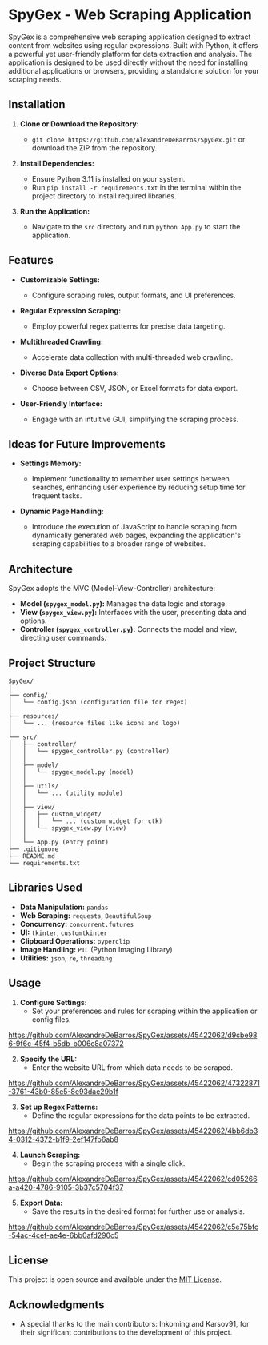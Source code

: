 # SpyGex - Web Scraping Application 

SpyGex is a comprehensive web scraping application designed to extract content from websites using regular expressions. Built with Python, it offers a powerful yet user-friendly platform for data extraction and analysis. The application is designed to be used directly without the need for installing additional applications or browsers, providing a standalone solution for your scraping needs.

## Installation

1. **Clone or Download the Repository:**
   - `git clone https://github.com/AlexandreDeBarros/SpyGex.git` or download the ZIP from the repository.

2. **Install Dependencies:**
   - Ensure Python 3.11 is installed on your system.
   - Run `pip install -r requirements.txt` in the terminal within the project directory to install required libraries.

3. **Run the Application:**
   - Navigate to the `src` directory and run `python App.py` to start the application.

## Features

- **Customizable Settings:**
  - Configure scraping rules, output formats, and UI preferences.
  
- **Regular Expression Scraping:**
  - Employ powerful regex patterns for precise data targeting.

- **Multithreaded Crawling:**
  - Accelerate data collection with multi-threaded web crawling.

- **Diverse Data Export Options:**
  - Choose between CSV, JSON, or Excel formats for data export.

- **User-Friendly Interface:**
  - Engage with an intuitive GUI, simplifying the scraping process.

## Ideas for Future Improvements

- **Settings Memory:**
  - Implement functionality to remember user settings between searches, enhancing user experience by reducing setup time for frequent tasks.

- **Dynamic Page Handling:**
  - Introduce the execution of JavaScript to handle scraping from dynamically generated web pages, expanding the application's scraping capabilities to a broader range of websites.

## Architecture

SpyGex adopts the MVC (Model-View-Controller) architecture:

- **Model (`spygex_model.py`):** Manages the data logic and storage.
- **View (`spygex_view.py`):** Interfaces with the user, presenting data and options.
- **Controller (`spygex_controller.py`):** Connects the model and view, directing user commands.

## Project Structure

```
SpyGex/
│
├── config/
│   └── config.json (configuration file for regex)
│
├── resources/
│   └── ... (resource files like icons and logo)
│
└── src/
│   ├── controller/
│   │   └── spygex_controller.py (controller)
│   │
│   ├── model/
│   │   └── spygex_model.py (model)
│   │
│   ├── utils/
│   │   └── ... (utility module)
│   │
│   ├── view/
│   │   ├── custom_widget/
│   │   │   └── ... (custom widget for ctk)
│   │   └── spygex_view.py (view)
│   │
│   └── App.py (entry point)
├── .gitignore
├── README.md
└── requirements.txt
```

## Libraries Used

- **Data Manipulation:** `pandas`
- **Web Scraping:** `requests`, `BeautifulSoup`
- **Concurrency:** `concurrent.futures`
- **UI:** `tkinter`, `customtkinter`
- **Clipboard Operations:** `pyperclip`
- **Image Handling:** `PIL` (Python Imaging Library)
- **Utilities:** `json`, `re`, `threading`

## Usage

1. **Configure Settings:**
   - Set your preferences and rules for scraping within the application or config files.

https://github.com/AlexandreDeBarros/SpyGex/assets/45422062/d9cbe986-9f6c-45f4-b5db-b006c8a07372

2. **Specify the URL:**
   - Enter the website URL from which data needs to be scraped.

https://github.com/AlexandreDeBarros/SpyGex/assets/45422062/47322871-3761-43b0-85e5-8e93dae29b1f

3. **Set up Regex Patterns:**
   - Define the regular expressions for the data points to be extracted.

https://github.com/AlexandreDeBarros/SpyGex/assets/45422062/4bb6db34-0312-4372-b1f9-2ef147fb6ab8

4. **Launch Scraping:**
   - Begin the scraping process with a single click.

https://github.com/AlexandreDeBarros/SpyGex/assets/45422062/cd05266a-a420-4786-9105-3b37c5704f37

5. **Export Data:**
   - Save the results in the desired format for further use or analysis.

https://github.com/AlexandreDeBarros/SpyGex/assets/45422062/c5e75bfc-54ac-4cef-ae4e-6bb0afd290c5

## License

This project is open source and available under the [MIT License](LICENSE).

## Acknowledgments

- A special thanks to the main contributors: Inkoming and Karsov91, for their significant contributions to the development of this project.
